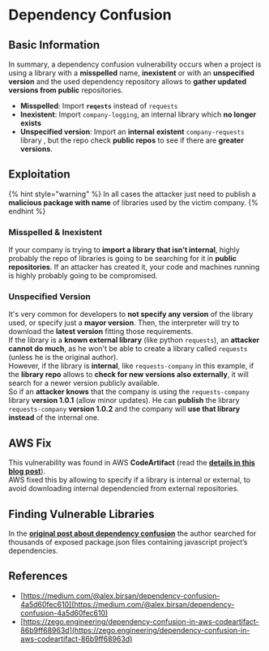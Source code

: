 # Dependency Confusion



## Basic Information

In summary, a dependency confusion vulnerability occurs when a project is using a library with a **misspelled** name, **inexistent** or with an **unspecified version** and the used dependency repository allows to **gather updated versions from public** repositories.

* **Misspelled**: Import **`reqests`** instead of `requests`
* **Inexistent**: Import `company-logging`, an internal library which **no longer exists**
* **Unspecified version**: Import an **internal** **existent** `company-requests` library , but the repo check **public repos** to see if there are **greater versions**.

## Exploitation

{% hint style="warning" %}
In all cases the attacker just need to publish a **malicious package with name** of libraries used by the victim company.
{% endhint %}

### Misspelled & Inexistent

If your company is trying to **import a library that isn't internal**, highly probably the repo of libraries is going to be searching for it in **public repositories**. If an attacker has created it, your code and machines running is highly probably going to be compromised.

### Unspecified Version

It's very common for developers to **not specify any version** of the library used, or specify just a **mayor version**. Then, the interpreter will try to download the **latest version** fitting those requirements.\
If the library is a **known external library** (like python `requests`), an **attacker cannot do much**, as he won't be able to create a library called `requests` (unless he is the original author).\
However, if the library is **internal**, like `requests-company` in this example, if the **library repo** allows to **check for new versions also externally**, it will search for a newer version publicly available.\
So if an **attacker knows** that the company is using the `requests-company` library **version 1.0.1** (allow minor updates). He can **publish** the library `requests-company` **version 1.0.2** and the company will **use that library instead** of the internal one.

## AWS Fix

This vulnerability was found in AWS **CodeArtifact** (read the [**details in this blog post**](https://zego.engineering/dependency-confusion-in-aws-codeartifact-86b9ff68963d)).\
AWS fixed this by allowing to specify if a library is internal or external, to avoid downloading internal dependencied from external repositories.

## Finding Vulnerable Libraries

In the [**original post about dependency confusion**](https://medium.com/@alex.birsan/dependency-confusion-4a5d60fec610) the author searched for thousands of exposed package.json files containing javascript project’s dependencies.

## References

* [https://medium.com/@alex.birsan/dependency-confusion-4a5d60fec610](https://medium.com/@alex.birsan/dependency-confusion-4a5d60fec610)
* [https://zego.engineering/dependency-confusion-in-aws-codeartifact-86b9ff68963d](https://zego.engineering/dependency-confusion-in-aws-codeartifact-86b9ff68963d)


